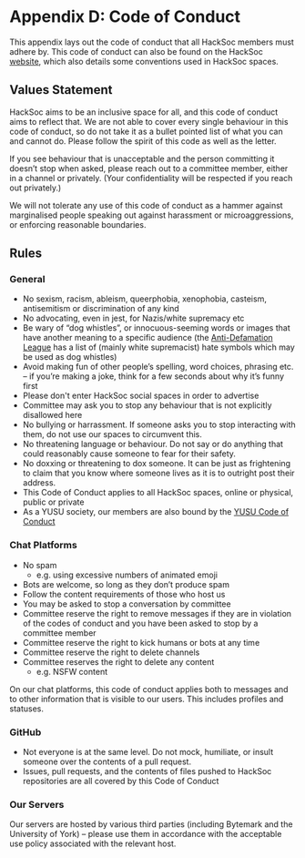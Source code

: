 # Appendix D: Code of Conduct

This appendix lays out the code of conduct that all HackSoc members must adhere by. This code of conduct can also be found on the HackSoc [website](https://www.hacksoc.org/coc.html), which also details some conventions used in HackSoc spaces.

## Values Statement

HackSoc aims to be an inclusive space for all, and this code of conduct aims to reflect that. We are not able to cover every single behaviour in this code of conduct, so do not take it as a bullet pointed list of what you can and cannot do. Please follow the spirit of this code as well as the letter.

If you see behaviour that is unacceptable and the person committing it doesn’t stop when asked, please reach out to a committee member, either in a channel or privately. (Your confidentiality will be respected if you reach out privately.)

We will not tolerate any use of this code of conduct as a hammer against marginalised people speaking out against harassment or microaggressions, or enforcing reasonable boundaries.

## Rules

### General

* No sexism, racism, ableism, queerphobia, xenophobia, casteism, antisemitism or discrimination of any kind
* No advocating, even in jest, for Nazis/white supremacy etc
* Be wary of “dog whistles”, or innocuous-seeming words or images that have another meaning to a specific audience (the [Anti-Defamation League](https://www.adl.org/hate-symbols) has a list of (mainly white supremacist) hate symbols which may be used as dog whistles)
* Avoid making fun of other people’s spelling, word choices, phrasing etc. – if you’re making a joke, think for a few seconds about why it’s funny first
* Please don't enter HackSoc social spaces in order to advertise
* Committee may ask you to stop any behaviour that is not explicitly disallowed here
* No bullying or harrassment. If someone asks you to stop interacting with them, do not use our spaces to circumvent this.
* No threatening language or behaviour. Do not say or do anything that could reasonably cause someone to fear for their safety.
* No doxxing or threatening to dox someone. It can be just as frightening to claim that you know where someone lives as it is to outright post their address.
* This Code of Conduct applies to all HackSoc spaces, online or physical, public or private
* As a YUSU society, our members are also bound by the [YUSU Code of Conduct](https://yusu.org/about-us/documents/by-laws)

### Chat Platforms

* No spam
    * e.g. using excessive numbers of animated emoji
* Bots are welcome, so long as they don’t produce spam
* Follow the content requirements of those who host us
* You may be asked to stop a conversation by committee
* Committee reserve the right to remove messages if they are in violation of the codes of conduct and you have been asked to stop by a committee member
* Committee reserve the right to kick humans or bots at any time
* Committee reserve the right to delete channels
* Committee reserves the right to delete any content
    * e.g. NSFW content

On our chat platforms, this code of conduct applies both to messages and to other information that is visible to our users. This includes profiles and statuses.

### GitHub

* Not everyone is at the same level. Do not mock, humiliate, or insult someone over the contents of a pull request.
* Issues, pull requests, and the contents of files pushed to HackSoc repositories are all covered by this Code of Conduct

### Our Servers

Our servers are hosted by various third parties (including Bytemark and the University of York) – please use them in accordance with the acceptable use policy associated with the relevant host.
